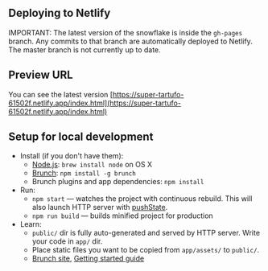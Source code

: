 
## Deploying to Netlify

IMPORTANT: The latest version of the snowflake is inside the `gh-pages` branch. Any commits to that branch are automatically deployed to Netlify. The master branch is not currently up to date.

## Preview URL

You can see the latest version [https://super-tartufo-61502f.netlify.app/index.html](https://super-tartufo-61502f.netlify.app/index.html)


## Setup for local development


* Install (if you don't have them):
    * [Node.js](http://nodejs.org): `brew install node` on OS X
    * [Brunch](http://brunch.io): `npm install -g brunch`
    * Brunch plugins and app dependencies: `npm install`
* Run:
    * `npm start` — watches the project with continuous rebuild. This will also launch HTTP server with [pushState](https://developer.mozilla.org/en-US/docs/Web/Guide/API/DOM/Manipulating_the_browser_history).
    * `npm run build` — builds minified project for production
* Learn:
    * `public/` dir is fully auto-generated and served by HTTP server.  Write your code in `app/` dir.
    * Place static files you want to be copied from `app/assets/` to `public/`.
    * [Brunch site](http://brunch.io), [Getting started guide](https://github.com/brunch/brunch-guide#readme)
